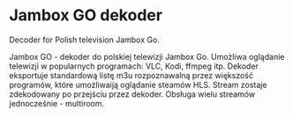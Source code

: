 # Jambox GO dekoder
Decoder for Polish television Jambox Go.

Jambox GO - dekoder do polskiej telewizji Jambox Go.
Umożliwa oglądanie telewizji w popularnych programach: VLC, Kodi, ffmpeg itp.
Dekoder eksportuje standardową listę m3u rozpoznawalną przez większość programów, które umożliwaiją oglądanie steamów HLS. Stream zostaje zdekodowany po przejściu przez dekoder.
Obsługa wielu streamów jednocześnie - multiroom.
